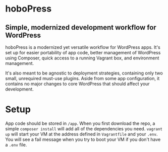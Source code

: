 # hoboPress
## Simple, modernized development workflow for WordPress
hoboPress is a modernized yet versatile workflow for WordPress apps. It's set up for easier portability of app code, better management of WordPress using Composer, quick access to a running Vagrant box, and environment management.

It's also meant to be agnostic to deployment strategies, containing only two small, unrequired must-use plugins. Aside from some app configuration, it contains no major changes to core WordPress that should affect your development.

# Setup
App code should be stored in `/app`. When you first download the repo, a simple `composer install` will add all of the dependencies you need. `vagrant up` will start your VM at the address defined in `Vagrantfile` and your `.env`. You will see a fail message when you try to boot your VM if you don't have a `.env` file.
